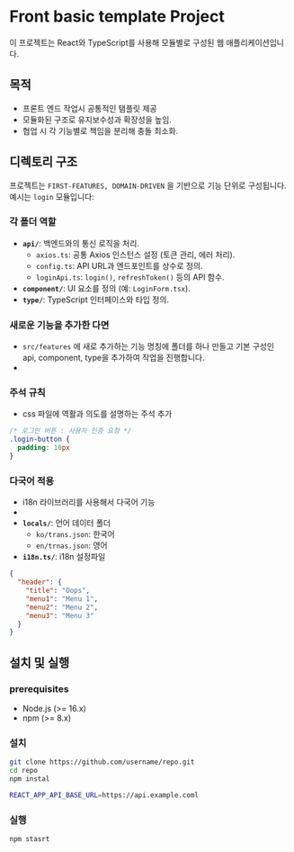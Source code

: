 # Front basic template Project

이 프로젝트는 React와 TypeScript를 사용해 모듈별로 구성된 웹 애플리케이션입니다.

## 목적
- 프론트 엔드 작업시 공통적인 탬플릿 제공
- 모듈화된 구조로 유지보수성과 확장성을 높임.
- 협업 시 각 기능별로 책임을 분리해 충돌 최소화.

## 디렉토리 구조
프로젝트는  `FIRST-FEATURES, DOMAIN-DRIVEN` 을 기반으로 기능 단위로 구성됩니다. 예시는 `login` 모듈입니다:


### 각 폴더 역할
- **`api/`**: 백엔드와의 통신 로직을 처리.
    - `axios.ts`: 공통 Axios 인스턴스 설정 (토큰 관리, 에러 처리).
    - `config.ts`: API URL과 엔드포인트를 상수로 정의.
    - `loginApi.ts`: `login()`, `refreshToken()` 등의 API 함수.
- **`component/`**: UI 요소를 정의 (예: `LoginForm.tsx`).
- **`type/`**: TypeScript 인터페이스와 타입 정의.

### 새로운 기능을 추가한 다면
- `src/features` 에 새로 추가하는 기능 명칭에 폴더를 하나 만들고 기본 구성인 <br>
  api, component, type을 추가하여 작업을 진행합니다.
-
### 주석 규칙
- css 파일에 역활과 의도를 설명하는 주석 추가
```css
/* 로그인 버튼 : 사용자 인증 요청 */
.login-button {
  padding: 10px
}
```

### 다국어 적용
- i18n 라이브러리를 사용해서 다국어 기능
-
- **`locals/`**: 언어 데이터 폴더
    - `ko/trans.json`: 한국어
    - `en/trnas.json`: 영어
- **`i18n.ts/`**: i18n 설정파일

```json
{
  "header": { 
    "title": "Oops",
    "menu1": "Menu 1",
    "menu2": "Menu 2",
    "menu3": "Menu 3"
  }
}
```

## 설치 및 실행

### prerequisites
- Node.js (>= 16.x)
- npm (>= 8.x)

### 설치
```bash
git clone https://github.com/username/repo.git
cd repo
npm instal

REACT_APP_API_BASE_URL=https://api.example.coml
```

### 실행
```bash
npm stasrt
```
